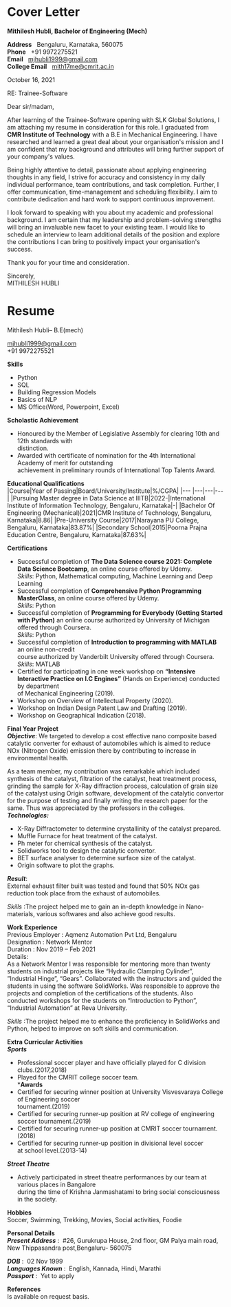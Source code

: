 # Cover Letter  
**Mithilesh Hubli, Bachelor of Engineering (Mech)**  

**Address**                  &nbsp; Bengaluru, Karnataka, 560075  
**Phone**                    &nbsp; +91 9972275521  
**Email**                    &nbsp; mjhubli1999@gmail.com  
**College Email**            &nbsp; mith17me@cmrit.ac.in  




October 16, 2021


RE: Trainee-Software 


Dear sir/madam,


After learning of the Trainee-Software opening with SLK Global Solutions, I am attaching my resume in consideration for this role. I graduated from **CMR Institute of Technology** with a B.E in Mechanical Engineering. I have researched and learned a great deal about your organisation's mission and I am confident that my background and attributes will bring further support of your company's values.

Being highly attentive to detail, passionate about applying engineering thoughts in any field, I strive for accuracy and consistency in my daily individual performance, team contributions, and task completion. Further, I offer communication, time-management and scheduling flexibility. I aim to contribute dedication   and hard work to support continuous improvement.

I look forward to speaking with you about my academic and professional background. I am certain that my leadership and problem-solving strengths will bring an invaluable new facet to your existing team. I would like to schedule an interview to learn additional details of the position and explore the contributions I can bring to positively impact your organisation's success.

Thank you for your time and consideration.


Sincerely,  
MITHILESH HUBLI  
  
# Resume
Mithilesh Hubli– B.E(mech)                                                       




mjhubli1999@gmail.com  
+91 9972275521

**Skills**  
- Python  
- SQL
- Building Regression Models  
- Basics of NLP    
- MS Office(Word, Powerpoint, Excel)  

**Scholastic Achievement**   

- Honoured by the Member of Legislative Assembly for clearing 10th and 12th standards with  
  distinction.
- Awarded with certificate of nomination for the 4th International Academy of merit for outstanding  
  achievement in preliminary rounds of International Top Talents Award.

**Educational Qualifications**  
|Course|Year of Passing|Board/University/Institute|%/CGPA|
|--- |---|---|---|
|Pursuing Master degree in Data Science at IIITB|2022-|International Institute of Information Technology, Bengaluru, Karnataka|-|
|Bachelor Of Engineering  (Mechanical)|2021|CMR Institute of Technology, Bengaluru, Karnataka|8.86|
|Pre-University Course|2017|Narayana PU College, Bengaluru, Karnataka|83.87%| 
|Secondary School|2015|Poorna Prajna Education Centre, Bengaluru, Karnataka|87.63%|


**Certifications**
  
- Successful completion of **The Data Science course 2021: Complete Data Science Bootcamp**, an online course offered by Udemy.    
  *Skills*: Python, Mathematical computing, Machine Learning and Deep Learning  
- Successful completion of **Comprehensive Python Programming MasterClass**, an online course offered by Udemy.  
  *Skills*: Python  
- Successful completion of **Programming for Everybody (Getting Started with Python)** an online
  course authorized by University of Michigan offered through Coursera.  
  *Skills*: Python  
- Successful completion of **Introduction to programming with MATLAB** an online non-credit  
  course authorized by Vanderbilt University offered through Coursera.  
  *Skills*: MATLAB
- Certified for participating in one week workshop on **“Intensive Interactive 
  Practice on I.C Engines”** (Hands on Experience) conducted by department  
  of Mechanical Engineering (2019).  
- Workshop on Overview of Intellectual Property (2020).  
- Workshop on Indian Design Patent Law and Drafting (2019).  
- Workshop on Geographical Indication (2018).  

**Final Year Project**  
***Objective***:
We targeted to develop a cost effective nano composite based catalytic converter for exhaust of automobiles which is aimed to reduce NOx (Nitrogen Oxide) emission there by contributing to increase in environmental health.  

As a team member, my contribution was remarkable which included synthesis of the catalyst, filtration of the catalyst, heat treatment process, grinding the sample for X-Ray diffraction process, calculation of grain size of the catalyst using Origin software, development of the catalytic convertor for the purpose of testing and finally writing the research paper for the same. Thus was appreciated by the professors in the colleges.  
***Technologies:***   
- X-Ray Diffractometer to determine crystallinity of the catalyst prepared.  
- Muffle Furnace for heat treatment of the catalyst.  
- Ph meter for chemical synthesis of the catalyst.  
- Solidworks tool to design the catalytic convertor.  
- BET surface analyser to determine surface size of the catalyst.  
- Origin software to plot the graphs.  

***Result***:  
External‌ ‌exhaust‌ ‌filter‌ ‌built‌ ‌was‌ ‌tested‌ ‌and‌ ‌found‌ ‌that‌ 50%‌ ‌NOx‌ ‌gas‌ ‌reduction‌ took‌ ‌place‌ ‌from‌ ‌the‌ ‌exhaust‌ ‌of‌ ‌automobiles.‌  

*Skills* :The project helped me to gain an in-depth knowledge in Nano-materials, various softwares and also achieve good results.

**Work Experience**  
Previous Employer	: Aqmenz Automation Pvt Ltd, Bengaluru  
Designation			: Network Mentor  
Duration			: Nov 2019 – Feb 2021  
Details:  
As a Network Mentor I was responsible for mentoring more than twenty students on industrial projects like “Hydraulic Clamping Cylinder”, ”Industrial Hinge”, “Gears”. Collaborated with the instructors and guided the students in using the software SolidWorks. Was responsible to approve the projects and completion of the certifications of the students.
Also conducted workshops for the students on “Introduction to Python”, “Industrial Automation” at Reva University.

*Skills* :The project helped me to enhance the proficiency in SolidWorks and Python, helped to improve on soft skills and communication. 

**Extra Curricular Activities**  
***Sports***  
- Professional soccer player and have officially played for C division clubs.(2017,2018)  
- Played for the CMRIT college soccer team.  
***Awards**  
- Certified for securing winner position at University Visvesvaraya College of Engineering soccer  
  tournament.(2019)  
- Certified for securing runner-up position at RV college of engineering  
  soccer tournament.(2019)  
- Certified for securing runner-up position at CMRIT soccer tournament.(2018)  
- Certified for securing runner-up position in divisional level soccer  
  at school level.(2013-14)  
  
***Street Theatre***  
- Actively participated in street theatre performances by our team at various places in Bangalore  
  during the time of Krishna Janmashatami to bring social consciousness in the society.  

**Hobbies**  
Soccer, Swimming, Trekking, Movies, Social activities, Foodie  

**Personal Details**  
***Present Address***	: &nbsp;#26, Gurukrupa House, 2nd floor, GM Palya main road, New Thippasandra post,Bengaluru- 560075  

***DOB***		: &nbsp;02 Nov 1999  
***Languages Known***         : &nbsp;English, Kannada, Hindi, Marathi  
***Passport***		: &nbsp;Yet to apply  

**References**  
Is available on request basis.  




